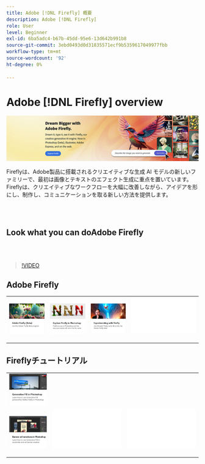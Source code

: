 ```yaml
---
title: Adobe [!DNL Firefly] 概要
description: Adobe [!DNL Firefly]
role: User
level: Beginner
exl-id: 6ba5adc4-b67b-45dd-95e6-13d642b991b8
source-git-commit: 3ebd0493d0d31835571ecf9b5359617049977fbb
workflow-type: tm+mt
source-wordcount: '92'
ht-degree: 0%

---
```


# Adobe [!DNL Firefly] overview

![FireflyHero Image](../assets/firefly.png)

Fireflyは、Adobe製品に搭載されるクリエイティブな生成 AI モデルの新しいファミリーで、最初は画像とテキストのエフェクト生成に重点を置いています。 Fireflyは、クリエイティブなワークフローを大幅に改善しながら、アイデアを形にし、制作し、コミュニケーションを取る新しい方法を提供します。

<br> 

## Look what you can doAdobe Firefly

<br> 

>[!VIDEO](https://video.tv.adobe.com/v/3416970t1?quality=12&learn=on&hidetitle=true)

## Adobe Firefly

<table style="table-layout:fixed">
<tr>
   <td>
      <a href="https://firefly.adobe.com/" target="_blank">
         <img alt="Adobe Firefly（ベータ版）" src="assets/firefly-beta.png" />
      </a>
  </td>
  <td>
      <a href="https://www.adobe.com/sensei/generative-ai/firefly.html" target="_blank">
         <img alt="PhotoshopのFireflyを見る" src="assets/firefly-photoshop.png" />
      </a>
  </td>
  <td>
      <a href="webinar-experimenting.md">
         <img alt="様々なAdobe Firefly" src="assets/webinar-experimenting.png" />
      </a>
  </td>
  <td>
    <img alt="スペーサー" src="../assets/Whitespacer.png" />
    <div>
    <br>
  </td>
</tr>
</table>

## Fireflyチュートリアル

<table style="table-layout:fixed">
<tr>
  <td>
      <a href="generative-fill.md">
         <img alt="Photoshopのジェネレーティブフィル" src="assets/generative-fill.png" />
      </a>
  </td>
</tr>
<tr>
   <td>
      <a href="web-banner-ad.md">
         <img alt="Photoshopのバナー広告のバリエーション" src="assets/banner-ad-variations.png" />
      </a>
  </td>
  <td>
    <img alt="スペーサー" src="../assets/Whitespacer.png" />
    <div>
    <br>
  </td>
  <td>
    <img alt="スペーサー" src="../assets/Whitespacer.png" />
    <div>
    <br>
  </td>
</tr>
</table>
